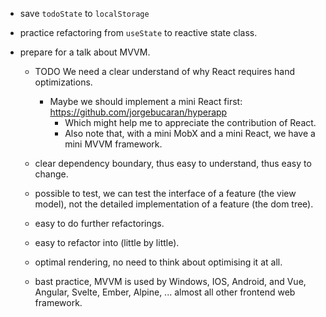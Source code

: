 - save `todoState` to `localStorage`

- practice refactoring from `useState` to reactive state class.

- prepare for a talk about MVVM.

  - TODO We need a clear understand of why React requires hand optimizations.
    - Maybe we should implement a mini React first:
      https://github.com/jorgebucaran/hyperapp
      - Which might help me to appreciate the contribution of React.
      - Also note that, with a mini MobX and a mini React,
        we have a mini MVVM framework.

  - clear dependency boundary,
    thus easy to understand,
    thus easy to change.

  - possible to test,
    we can test the interface of a feature (the view model),
    not the detailed implementation of a feature (the dom tree).

  - easy to do further refactorings.

  - easy to refactor into (little by little).

  - optimal rendering,
    no need to think about optimising it at all.

  - bast practice,
    MVVM is used by Windows, IOS, Android,
    and Vue, Angular, Svelte, Ember, Alpine, ...
    almost all other frontend web framework.
